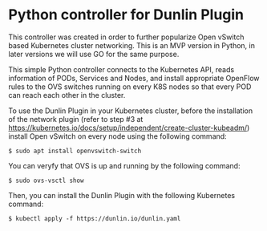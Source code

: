 # Python controller for Dunlin Plugin 
This controller was created in order to further popularize Open vSwitch based Kubernetes cluster networking. This is an MVP version in Python, in later versions we will use GO for the same purpose.

This simple Python controller connects to the Kubernetes API, reads information of PODs, Services and Nodes, and install
appropriate OpenFlow rules to the OVS switches running on every K8S nodes so that every POD can reach each other in the cluster.

To use the Dunlin Plugin in your Kubernetes cluster, before the installation of the network plugin (refer to step #3 at https://kubernetes.io/docs/setup/independent/create-cluster-kubeadm/) install Open vSwitch on every node using the following command:

    $ sudo apt install openvswitch-switch
    
You can veryfy that OVS is up and running by the following command:

    $ sudo ovs-vsctl show
    
Then, you can install the Dunlin Plugin with the following Kubernetes command:

    $ kubectl apply -f https://dunlin.io/dunlin.yaml
    
    
